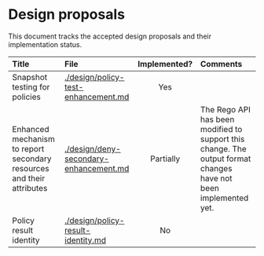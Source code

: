 # Design proposals

This document tracks the accepted design proposals and their implementation
status.

| Title                                                                 | File                                                                             | Implemented? | Comments                                                                                                        |
| :-------------------------------------------------------------------- | :------------------------------------------------------------------------------- | :----------: | :-------------------------------------------------------------------------------------------------------------- |
| Snapshot testing for policies                                         | [./design/policy-test-enhancement.md](./design/policy-test-enhancement.md)       |     Yes      |                                                                                                                 |
| Enhanced mechanism to report secondary resources and their attributes | [./design/deny-secondary-enhancement.md](./design/deny-secondary-enhancement.md) |  Partially   | The Rego API has been modified to support this change. The output format changes have not been implemented yet. |
| Policy result identity                                                | [./design/policy-result-identity.md](./design/policy-result-identity.md)         |      No      |                                                                                                                 |
